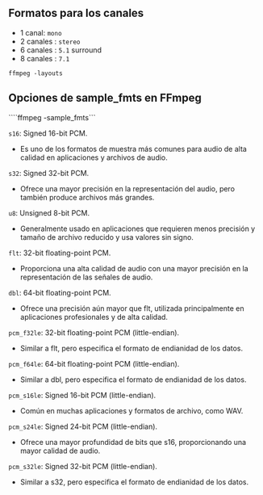 ## Formatos para los canales

* 1 canal: ```mono```
* 2 canales : ```stereo```
* 6 canales : ```5.1``` surround
* 8 canales : ```7.1```

```ffmpeg -layouts```

## Opciones de sample_fmts en FFmpeg

````ffmpeg -sample_fmts```

```s16```: Signed 16-bit PCM.
- Es uno de los formatos de muestra más comunes para audio de alta calidad en aplicaciones y archivos de audio.

```s32```: Signed 32-bit PCM.
- Ofrece una mayor precisión en la representación del audio, pero también produce archivos más grandes.

```u8```: Unsigned 8-bit PCM.
- Generalmente usado en aplicaciones que requieren menos precisión y tamaño de archivo reducido y usa valores sin signo.

```flt```: 32-bit floating-point PCM.
- Proporciona una alta calidad de audio con una mayor precisión en la representación de las señales de audio.

```dbl```: 64-bit floating-point PCM.
- Ofrece una precisión aún mayor que flt, utilizada principalmente en aplicaciones profesionales y de alta calidad.

```pcm_f32le```: 32-bit floating-point PCM (little-endian).
- Similar a flt, pero especifica el formato de endianidad de los datos.

```pcm_f64le```: 64-bit floating-point PCM (little-endian).
- Similar a dbl, pero especifica el formato de endianidad de los datos.

```pcm_s16le```: Signed 16-bit PCM (little-endian).
- Común en muchas aplicaciones y formatos de archivo, como WAV.

```pcm_s24le```: Signed 24-bit PCM (little-endian).
- Ofrece una mayor profundidad de bits que s16, proporcionando una mayor calidad de audio.

```pcm_s32le```: Signed 32-bit PCM (little-endian).
- Similar a s32, pero especifica el formato de endianidad de los datos.


